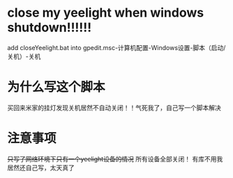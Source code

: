 # close my yeelight when windows shutdown!!!!!!
add closeYeelight.bat into gpedit.msc-计算机配置-Windows设置-脚本（启动/关机）-关机

# 为什么写这个脚本
买回来米家的挂灯发现关机居然不自动关闭！！气死我了，自己写一个脚本解决

# 注意事项
~~只写了网络环境下只有一个yeelight设备的情况~~
所有设备全部关闭！
有库不用我居然还自己写，太天真了
